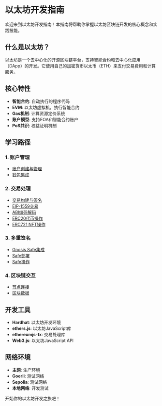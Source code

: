# 以太坊开发指南

欢迎来到以太坊开发指南！本指南将帮助你掌握以太坊区块链开发的核心概念和实践技能。

## 什么是以太坊？

以太坊是一个去中心化的开源区块链平台，支持智能合约和去中心化应用（DApp）的开发。它使用自己的加密货币以太币（ETH）来支付交易费用和计算服务。

## 核心特性

- **智能合约**: 自动执行的程序代码
- **EVM**: 以太坊虚拟机，执行智能合约
- **Gas机制**: 计算资源定价系统
- **账户模型**: 支持EOA和智能合约账户
- **PoS共识**: 权益证明机制

## 学习路径

### 1. 账户管理
- [账户创建与管理](./account/account.md)
- [钱包集成](./account/wallet.md)

### 2. 交易处理
- [交易构建与签名](./tx/transaction.md)
- [EIP-1559交易](./tx/eip1559.md)
- [ABI编码解码](./tx/abi-decode.md)
- [ERC20代币操作](./tx/erc20.md)
- [ERC721 NFT操作](./tx/abi-decode-erc721.md)

### 3. 多重签名
- [Gnosis Safe集成](./multisig/safe/gnosis.md)
- [Safe部署](./multisig/safe/deploy.md)
- [Safe操作](./multisig/safe/helper.md)

### 4. 区块链交互
- [节点连接](./blockchain/README.md)
- [区块数据](./blockchain/README.md)

## 开发工具

- **Hardhat**: 以太坊开发环境
- **ethers.js**: 以太坊JavaScript库
- **ethereumjs-tx**: 交易处理库
- **Web3.js**: 以太坊JavaScript API

## 网络环境

- **主网**: 生产环境
- **Goerli**: 测试网络
- **Sepolia**: 测试网络
- **本地网络**: 开发测试

开始你的以太坊开发之旅吧！
